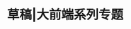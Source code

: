 ---
layout: post
title: "草稿|大前端系列专题"
link: "books/dev"
draft: true
target: 
featured-img: 2019-03-06-01
summary: "技术在不断演变，每个开发者都应形成自己的知识图谱，并根据趋势不断自我调整。本系列为知识体系汇总，偏重于大前端方向"
---